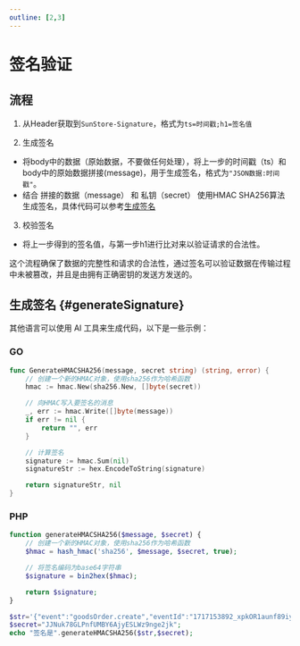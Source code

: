```yaml
---
outline: [2,3]
---
```

# 签名验证

## 流程

1. 从Header获取到`SunStore-Signature`，格式为`ts=时间戳;h1=签名值`

2. 生成签名
- 将body中的数据（原始数据，不要做任何处理），将上一步的时间戳（ts）和body中的原始数据拼接(message)，用于生成签名，格式为`"JSON数据:时间戳"`。
- 结合 拼接的数据（message） 和 私钥（secret） 使用HMAC SHA256算法生成签名，具体代码可以参考[生成签名](#generateSignature)

3. 校验签名
- 将上一步得到的签名值，与第一步h1进行比对来以验证请求的合法性。

这个流程确保了数据的完整性和请求的合法性，通过签名可以验证数据在传输过程中未被篡改，并且是由拥有正确密钥的发送方发送的。


## 生成签名 {#generateSignature}

其他语言可以使用 AI 工具来生成代码，以下是一些示例：

### GO

```go
func GenerateHMACSHA256(message, secret string) (string, error) {
	// 创建一个新的HMAC对象，使用sha256作为哈希函数
	hmac := hmac.New(sha256.New, []byte(secret))

	// 向HMAC写入要签名的消息
	_, err := hmac.Write([]byte(message))
	if err != nil {
		return "", err
	}

	// 计算签名
	signature := hmac.Sum(nil)
	signatureStr := hex.EncodeToString(signature)

	return signatureStr, nil
}


```

### PHP

```php
function generateHMACSHA256($message, $secret) {
    // 创建一个新的HMAC对象，使用sha256作为哈希函数
    $hmac = hash_hmac('sha256', $message, $secret, true);

    // 将签名编码为base64字符串
    $signature = bin2hex($hmac);

    return $signature;
}

$str='{"event":"goodsOrder.create","eventId":"1717153892_xpkOR1aunf89iy2","data":{"orderNo":"20240531191132195739929","status":"PAY_WAIT","countPrice":1,"currencyCode":"","payPlatform":"","user":{"id":6,"username":"admin@sun.cc","mail":"admin@sun.cc"},"goodsSnapshot":{"id":32,"goodsId":9,"title":"PRO-授权30天","price":1,"originalPrice":0,"discount":"测试期间限时优惠","description":"付款成功后立即生效，授权有效期开始计算时间为当天24时","param":"{\"day\":30,\"limitBuyFrequency\":{\"buyFrequency\":1000,\"day\":10},\"paddle\":{\"priceId\":\"pri_01hvqrdcjhxcyr06ajdx2ya7bb\"}}"}}}:1717153892';
$secret="JJNuk78GLPnfUMBY6AjyESLWz9nge2jk";
echo "签名是".generateHMACSHA256($str,$secret);
```

